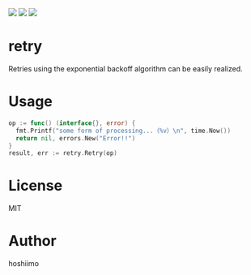 ![](https://pkg.go.dev/badge/github.com/hoshiimo-se/retry.svg)
![](https://img.shields.io/github/license/hoshiimo-se/retry)
![](https://img.shields.io/twitter/follow/hoshiimo_se?style=social)

# retry
Retries using the exponential backoff algorithm can be easily realized.

# Usage
```go
op := func() (interface{}, error) {
  fmt.Printf("some form of processing...（%v）\n", time.Now())
  return nil, errors.New("Error!!")
}
result, err := retry.Retry(op)
```

# License
MIT

# Author
hoshiimo
